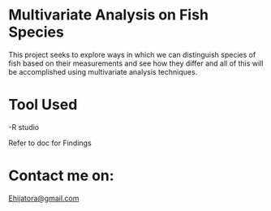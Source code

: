 # Multivariate Analysis on Fish Species

This project seeks to explore ways in which we can distinguish species of fish based on their measurements and see how they differ
and all of this will be accomplished using multivariate analysis techniques.

# Tool Used
-R studio 

Refer to doc for Findings

# Contact me on:
Ehijatora@gmail.com

